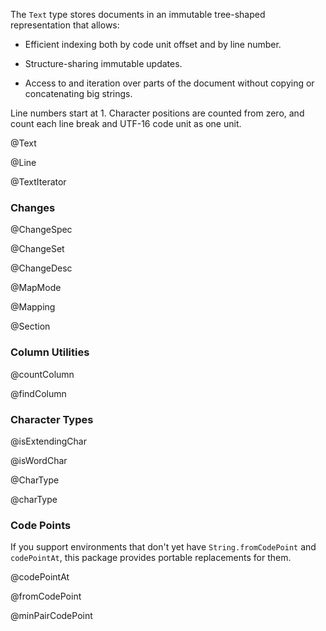 The `Text` type stores documents in an immutable tree-shaped
representation that allows:

 - Efficient indexing both by code unit offset and by line number.

 - Structure-sharing immutable updates.

 - Access to and iteration over parts of the document without copying
   or concatenating big strings.

Line numbers start at 1. Character positions are counted from zero,
and count each line break and UTF-16 code unit as one unit.

@Text

@Line

@TextIterator

### Changes

@ChangeSpec

@ChangeSet

@ChangeDesc

@MapMode

@Mapping

@Section

### Column Utilities

@countColumn

@findColumn

### Character Types

@isExtendingChar

@isWordChar

@CharType

@charType

### Code Points

If you support environments that don't yet have `String.fromCodePoint`
and `codePointAt`, this package provides portable replacements for them.

@codePointAt

@fromCodePoint

@minPairCodePoint
